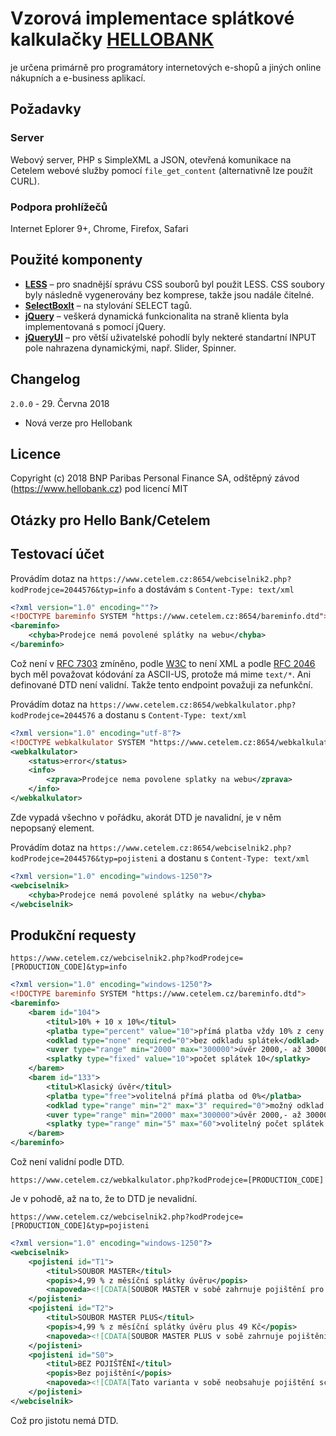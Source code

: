 # Vzorová implementace splátkové kalkulačky [HELLOBANK](https://www.hellobank.cz)

je určena primárně pro programátory internetových e-shopů a jiných online nákupních a e-business aplikací.

## Požadavky

### Server
Webový server, PHP s SimpleXML a JSON, otevřená komunikace na Cetelem webové služby pomocí `file_get_content` (alternativně lze použít CURL).

### Podpora prohlížečů
Internet Eplorer 9+, Chrome, Firefox, Safari

## Použité komponenty
* [**LESS**](http://lesscss.org) – pro snadnější správu CSS souborů byl použit LESS. CSS soubory byly následně vygenerovány bez komprese, takže jsou nadále čitelné.
* [**SelectBoxIt**](http://gregfranko.com/jquery.selectBoxIt.js/) – na stylování SELECT tagů. 
* [**jQuery**](http://jquery.com) – veškerá dynamická funkcionalita na straně klienta byla implementovaná s pomocí jQuery.
* [**jQueryUI**](https://jqueryui.com) – pro větší uživatelské pohodlí byly nekteré standartní INPUT pole nahrazena dynamickými, např. Slider, Spinner.



## Changelog

`2.0.0` - 29. Června 2018

* Nová verze pro Hellobank

## Licence
Copyright (c) 2018 BNP Paribas Personal Finance SA, odštěpný závod (https://www.hellobank.cz) pod licencí MIT



Otázky pro Hello Bank/Cetelem
-----------------------------

Testovací účet
--------------

Provádím dotaz na
`https://www.cetelem.cz:8654/webciselnik2.php?kodProdejce=2044576&typ=info`
a dostávám s `Content-Type: text/xml`

```xml
<?xml version="1.0" encoding=""?>
<!DOCTYPE bareminfo SYSTEM "https://www.cetelem.cz:8654/bareminfo.dtd">
<bareminfo>
	<chyba>Prodejce nemá povolené splátky na webu</chyba>
</bareminfo>
```

Což není v [RFC 7303](https://tools.ietf.org/html/rfc7303#section-3) zmíněno,
podle [W3C](https://www.w3.org/TR/REC-xml/#sec-well-formed) to není XML a
podle [RFC 2046](https://tools.ietf.org/html/rfc2046#section-4.1.2) bych měl
považovat kódování za ASCII-US, protože má mime `text/*`.
Ani definované DTD není validní.
Takže tento endpoint považuji za nefunkční.

Provádím dotaz na
`https://www.cetelem.cz:8654/webkalkulator.php?kodProdejce=2044576`
a dostanu s `Content-Type: text/xml`

```xml
<?xml version="1.0" encoding="utf-8"?>
<!DOCTYPE webkalkulator SYSTEM "https://www.cetelem.cz:8654/webkalkulator.dtd">
<webkalkulator>
	<status>error</status>
	<info>
		<zprava>Prodejce nema povolene splatky na webu</zprava>
	</info>
</webkalkulator>
```

Zde vypadá všechno v pořádku, akorát DTD je navalidní, je v něm nepopsaný element.

Provádím dotaz na
`https://www.cetelem.cz:8654/webciselnik2.php?kodProdejce=2044576&typ=pojisteni`
a dostanu s `Content-Type: text/xml`

```xml
<?xml version="1.0" encoding="windows-1250"?>
<webciselnik>
	<chyba>Prodejce nemá povolené splátky na webu</chyba>
</webciselnik>
```

Produkční requesty
------------------

`https://www.cetelem.cz/webciselnik2.php?kodProdejce=[PRODUCTION_CODE]&typ=info`

```xml
<?xml version="1.0" encoding="windows-1250"?>
<!DOCTYPE bareminfo SYSTEM "https://www.cetelem.cz/bareminfo.dtd">
<bareminfo>
	<barem id="104">
		<titul>10% + 10 x 10%</titul>
		<platba type="percent" value="10">přímá platba vždy 10% z ceny zboží</platba>
		<odklad type="none" required="0">bez odkladu splátek</odklad>
		<uver type="range" min="2000" max="300000">úvěr 2000,- až 300000,- Kč</uver>
		<splatky type="fixed" value="10">počet splátek 10</splatky>
	</barem>
	<barem id="133">
		<titul>Klasický úvěr</titul>
		<platba type="free">volitelná přímá platba od 0%</platba>
		<odklad type="range" min="2" max="3" required="0">možný odklad splátek 2 až 3 měsíce</odklad>
		<uver type="range" min="2000" max="300000">úvěr 2000,- až 300000,- Kč</uver>
		<splatky type="range" min="5" max="60">volitelný počet splátek od 5 do 60</splatky>
	</barem>
</bareminfo>
```

Což není validní podle DTD.

`https://www.cetelem.cz/webkalkulator.php?kodProdejce=[PRODUCTION_CODE]`

Je v pohodě, až na to, že to DTD je nevalidní.

`https://www.cetelem.cz/webciselnik2.php?kodProdejce=[PRODUCTION_CODE]&typ=pojisteni`

```xml
<?xml version="1.0" encoding="windows-1250"?>
<webciselnik>
	<pojisteni id="T1">
		<titul>SOUBOR MASTER</titul>
		<popis>4,99 % z měsíční splátky úvěru</popis>
		<napoveda><![CDATA[SOUBOR MASTER v sobě zahrnuje pojištění pro případ ztráty zaměstnání nebo hospitalizace*, pracovní neschopnosti, invalidity III. stupně a úmrtí. Úhrada za pojištění je 4,99 % z měsíční splátky úvěru. <small>* Pojištěný je pojištěn vždy pouze na jedno z těchto rizik dle jeho aktuálního zaměstnaneckého statutu</small>]]></napoveda>
	</pojisteni>
	<pojisteni id="T2">
		<titul>SOUBOR MASTER PLUS</titul>
		<popis>4,99 % z měsíční splátky úvěru plus 49 Kč</popis>
		<napoveda><![CDATA[SOUBOR MASTER PLUS v sobě zahrnuje pojištění pro případ ztráty zaměstnání nebo hospitalizace*, pracovní neschopnosti, invalidity III. stupně, úmrtí, Pojištění odcizení věci, na kterou byl poskytnut úvěr**, a Pojištění Home Assistance. Úhrada za pojištění je 4,99 % z měsíční splátky úvěru plus 49 Kč. <small>* Pojištěný je pojištěn vždy pouze na jedno z těchto rizik dle jeho aktuálního zaměstnaneckého statutu<br /><strong>** Pojistitelná věc: černá a bílá technika, šedá technika, nábytek, sportovní nářadí a vybavení, videohry, hudební nástroje, knihy</strong></small>]]></napoveda>
	</pojisteni>
	<pojisteni id="S0">
		<titul>BEZ POJIŠTĚNÍ</titul>
		<popis>Bez pojištění</popis>
		<napoveda><![CDATA[Tato varianta v sobě neobsahuje pojištění schopnosti splácet úvěr.]]></napoveda>
	</pojisteni>
</webciselnik>
```

Což pro jistotu nemá DTD.

